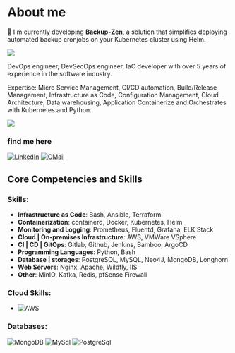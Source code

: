 <!--
**mrezachalak/mrezachalak** is a ✨ _special_ ✨ repository because its `README.md` (this file) appears on your GitHub profile.

- 🔭 I’m currently working on ...
- 🌱 I’m currently learning ...
- 👯 I’m looking to collaborate on ...
- 🤔 I’m looking for help with ...
- 💬 Ask me about ...
- 📫 How to reach me: ...
- 😄 Pronouns: ...
- ⚡ Fun fact: ...
-->
# About me

🔭 I'm currently developing [**Backup-Zen**](https://github.com/mrezachalak/backup-zen), a solution that simplifies deploying automated backup cronjobs on your Kubernetes cluster using Helm.

![](https://komarev.com/ghpvc/?username=mrezachalak)

DevOps engineer, DevSecOps engineer, IaC developer with over 5 years of experience in the software industry.

Expertise: Micro Service Management, CI/CD automation, Build/Release Management, Infrastructure as Code, Configuration Management, Cloud Architecture, Data warehousing, Application Containerize and Orchestrates with Kubernetes and Python.

<!-- ![Stats](https://github-readme-stats.vercel.app/api?username=ahmadalibagheri&include_all_commits=true&theme=merko) -->
  <img src="https://github-readme-stats.vercel.app/api?username=mrezachalak&show_icons=true&theme=dark"/> 



### find me here

[![LinkedIn](https://img.shields.io/badge/linkedin-%230077B5.svg?style=for-the-badge&logo=linkedin&logoColor=white)](https://www.linkedin.com/in/mrezachalak)
[![GMail](https://img.shields.io/badge/gmail-f0f0f0?&style=for-the-badge&logo=gmail&logoColor=white&color=ea4335)](mailto:mrezachalak.dev@gmail.com)


## Core Competencies and Skills

### Skills:
- **Infrastructure as Code**:             Bash, Ansible, Terraform
- **Containerization**:                   containerd, Docker, Kubernetes, Helm
- **Monitoring and Logging**:             Prometheus, Fluentd, Grafana, ELK Stack
- **Cloud | On-premises Infrastructure**: AWS, VMWare VSphere
- **CI | CD | GitOps**:                   Gitlab, Github, Jenkins, Bamboo, ArgoCD
- **Programming Languages**:              Python, Bash
- **Database | storages**:                PostgreSQL, MySQL, Neo4J, MongoDB, Longhorn
- **Web Servers**:                        Nginx, Apache, Wildfly, IIS
- **Other**:                              MinIO, Kafka, Redis, pfSense Firewall



### Cloud Skills:

- ![AWS](https://img.shields.io/badge/-AWS-000?&logo=amazon&logoColor=yello)

### Databases:

![MongoDB](https://img.shields.io/badge/-MongoDB-000?&logo=mongodb&logoColor=47A248)
![MySql](https://img.shields.io/badge/-MySql-000?&logo=MySQL&logoColor=4479A1)
![PostgreSql](https://img.shields.io/badge/-PostgreSql-000?&logo=postgresql&logoColor=336791)
